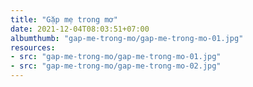 ```yaml
---
title: "Gặp mẹ trong mơ"
date: 2021-12-04T08:03:51+07:00
albumthumb: "gap-me-trong-mo/gap-me-trong-mo-01.jpg"
resources:
- src: "gap-me-trong-mo/gap-me-trong-mo-01.jpg"
- src: "gap-me-trong-mo/gap-me-trong-mo-02.jpg"
---
```


